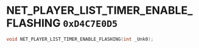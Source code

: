 # NET_PLAYER_LIST_TIMER_ENABLE_FLASHING `0xD4C7E0D5`

```cpp
void NET_PLAYER_LIST_TIMER_ENABLE_FLASHING(int _Unk0);
```
